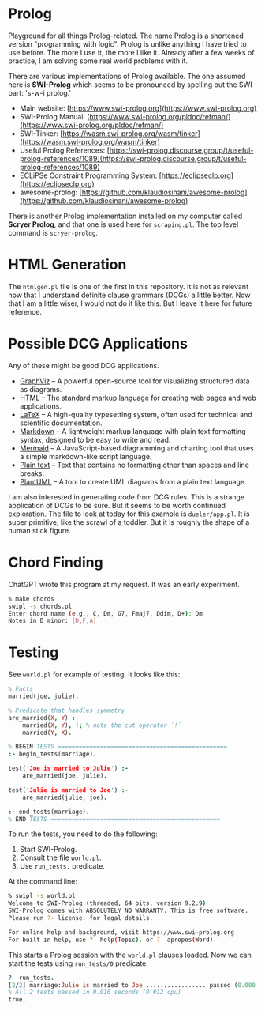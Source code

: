 # Prolog
Playground for all things Prolog-related. The name Prolog is a shortened version "programming with logic". Prolog is unlike anything I have tried to use before. The more I use it, the more I like it. Already after a few weeks of practice, I am solving some real world problems with it.

There are various implementations of Prolog available. The one assumed here is **SWI-Prolog** which seems to be pronounced by spelling out the SWI part: 's-w-i prolog.' 

- Main website: [https://www.swi-prolog.org](https://www.swi-prolog.org)
- SWI-Prolog Manual: [https://www.swi-prolog.org/pldoc/refman/](https://www.swi-prolog.org/pldoc/refman/)
- SWI-Tinker: [https://wasm.swi-prolog.org/wasm/tinker](https://wasm.swi-prolog.org/wasm/tinker)
- Useful Prolog References: [https://swi-prolog.discourse.group/t/useful-prolog-references/1089](https://swi-prolog.discourse.group/t/useful-prolog-references/1089)
- ECLiPSe Constraint Programming System: [https://eclipseclp.org](https://eclipseclp.org)
- awesome-prolog: [https://github.com/klaudiosinani/awesome-prolog](https://github.com/klaudiosinani/awesome-prolog)

There is another Prolog implementation installed on my computer called **Scryer Prolog**, and that one is used here for `scraping.pl`. The top level command is `scryer-prolog`. 

# HTML Generation

The `htmlgen.pl` file is one of the first in this repository. It is not as relevant now that I understand definite clause grammars (DCGs) a little better. Now that I am a little wiser, I would not do it like this. But I leave it here for future reference.

# Possible DCG Applications

Any of these might be good DCG applications.

- [GraphViz](https://graphviz.org/) – A powerful open-source tool for visualizing structured data as diagrams.
- [HTML](https://developer.mozilla.org/en-US/docs/Web/HTML) – The standard markup language for creating web pages and web applications.
- [LaTeX](https://www.latex-project.org/) – A high-quality typesetting system, often used for technical and scientific documentation.
- [Markdown](https://daringfireball.net/projects/markdown/) – A lightweight markup language with plain text formatting syntax, designed to be easy to write and read.
- [Mermaid](https://mermaid-js.github.io/) – A JavaScript-based diagramming and charting tool that uses a simple markdown-like script language.
- [Plain text](https://en.wikipedia.org/wiki/Plain_text) – Text that contains no formatting other than spaces and line breaks.
- [PlantUML](https://plantuml.com/) – A tool to create UML diagrams from a plain text language.

I am also interested in generating code from DCG rules. This is a strange application of DCGs to be sure. But it seems to be worth continued exploration. The file to look at today for this example is `dueler/app.pl`. It is super primitive, like the scrawl of a toddler. But it is roughly the shape of a human stick figure. 

# Chord Finding

ChatGPT wrote this program at my request. It was an early experiment.

```bash
% make chords
swipl -s chords.pl
Enter chord name (e.g., C, Dm, G7, Fmaj7, Ddim, D+): Dm
Notes in D minor: [D,F,A]
```

# Testing

See `world.pl` for example of testing. It looks like this:

```prolog
% Facts
married(joe, julie).

% Predicate that handles symmetry
are_married(X, Y) :-
    married(X, Y), !; % note the cut operator `!`
    married(Y, X).

% BEGIN TESTS ================================================
:- begin_tests(marriage).

test('Joe is married to Julie') :-
    are_married(joe, julie).

test('Julie is married to Joe') :-
    are_married(julie, joe).

:- end_tests(marriage).
% END TESTS ================================================
```

To run the tests, you need to do the following:

1. Start SWI-Prolog.
2. Consult the file `world.pl`.
3. Use `run_tests.` predicate.

At the command line:

```bash
% swipl -s world.pl
Welcome to SWI-Prolog (threaded, 64 bits, version 9.2.9)
SWI-Prolog comes with ABSOLUTELY NO WARRANTY. This is free software.
Please run ?- license. for legal details.

For online help and background, visit https://www.swi-prolog.org
For built-in help, use ?- help(Topic). or ?- apropos(Word).
```

This starts a Prolog session with the `world.pl` clauses loaded. Now we can start the tests using `run_tests/0` predicate.

```prolog
?- run_tests.
[2/2] marriage:Julie is married to Joe ................. passed (0.000 sec)
% All 2 tests passed in 0.016 seconds (0.012 cpu)
true.
```
